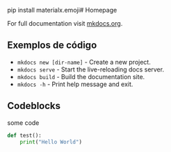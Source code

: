 pip install materialx.emoji# Homepage

For full documentation visit [mkdocs.org](https://www.mkdocs.org).

## Exemplos de código

-   `mkdocs new [dir-name]` - Create a new project.
-   `mkdocs serve` - Start the live-reloading docs server.
-   `mkdocs build` - Build the documentation site.
-   `mkdocs -h` - Print help message and exit.

## Codeblocks

some code

```python
def test():
	print("Hello World")
```
